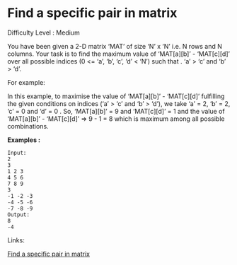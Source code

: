 # Find a specific pair in matrix

Difficulty Level : Medium

You have been given a 2-D matrix ‘MAT’ of size ‘N’ x ‘N’ i.e. N rows and N columns. Your task is to find the maximum value of ‘MAT[a][b]’ - ‘MAT[c][d]’ over all possible indices (0 <= ‘a’, ‘b’, ‘c’, ‘d’ < ‘N’) such that . ‘a’ > ‘c’ and ‘b’ > ‘d’.

For example:

In this example, to maximise the value of ‘MAT[a][b]’ - ‘MAT[c][d]’ fulfilling the given conditions on indices (‘a’ > ‘c’ and ‘b’ > ‘d’), we take ‘a’ = 2, ‘b’ = 2, ‘c’ = 0 and ‘d’ = 0 .  So, ‘MAT[a][b]’ = 9 and ‘MAT[c][d]’ = 1 and the value of ‘MAT[a][b]’ - ‘MAT[c][d]’ => 9 - 1 = 8 which is maximum among all possible combinations.

**Examples :**

```
Input:
2
3
1 2 3
4 5 6
7 8 9
3
-1 -2 -3
-4 -5 -6
-7 -8 -9
Output:
8
-4
```

Links:

[Find a specific pair in matrix](https://www.naukri.com/code360/problems/find-a-specific-pair-in-the-matrix_1115467?topList=love-babbar-dsa-sheet-problems&utm_source=website&utm_medium=affiliate&utm_campaign=450dsatracker)